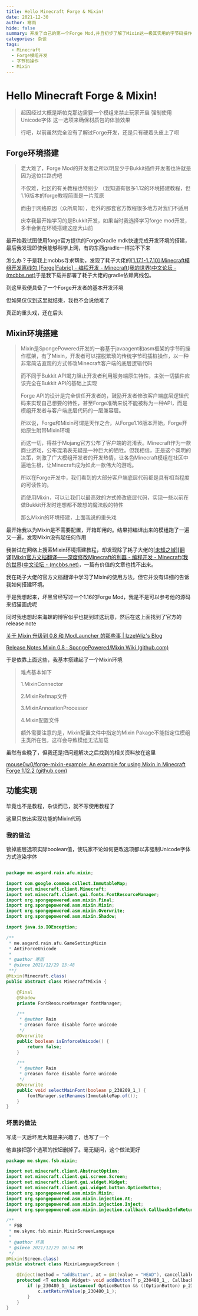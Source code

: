 ```yaml
---
title: Hello Minecraft Forge & Mixin!
date: 2021-12-30
author: 寒雨
hide: false
summary: 开发了自己的第一个Forge Mod,并且初步了解了Mixin这一极其实用的字节码操作框架
categories: 杂谈
tags:
  - Minecraft
  - Forge模组开发
  - 字节码操作
  - Mixin 
---
```


# Hello Minecraft Forge & Mixin!

> 起因经过大概是斯帕克那边需要一个模组来禁止玩家开启 强制使用Unicode字体 这一选项来确保材质包的体验效果
>
> 行吧，以前虽然完全没有了解过Forge开发，还是只有硬着头皮上了呗

## Forge环境搭建

> 老大难了，Forge Mod的开发者之所以明显少于Bukkit插件开发者也许就是因为这位拦路虎吧
>
> 不仅难，社区的有关教程也特别少 （我知道有很多1.12的环境搭建教程，但1.16版本的forge教程简直是一片荒原
>
> 而由于网络原因（众所周知），老外的那套官方教程很多地方对我们不适用
>
> 庆幸我最开始学习的是Bukkit开发，如果当时我选择学习forge mod开发，多半会倒在环境搭建这座大山前

最开始我试图使用forge官方提供的ForgeGradle mdk快速完成开发环境的搭建，最后我发现即使我能够科学上网，有的东西gradle一样拉不下来

怎么办？于是我上mcbbs寻求帮助，发现了耗子大佬的[[1.17.1-1.7.10\] Minecraft模组开发离线包 [Forge|Fabric] - 编程开发 - Minecraft(我的世界)中文论坛 - (mcbbs.net)](https://www.mcbbs.net/thread-896542-1-1.html)于是我下载并部署了耗子大佬的gradle依赖离线包。

到这里我便具备了一个Forge开发者的基本开发环境

但如果仅仅到这里就结束，我也不会说他难了

真正的重头戏，还在后头

## Mixin环境搭建

> Mixin是SpongePowered开发的一套基于javaagent和asm框架的字节码操作框架，有了Mixin，开发者可以摆脱繁琐的传统字节码插桩操作，以一种非常简洁直观的方式修改Minecraft客户端的底层逻辑代码
>
> 而不同于Bukkit API竭力阻止开发者利用服务端原生特性，主张一切插件应该完全在Bukkit API的基础上实现
>
> Forge API的设计是完全信任开发者的，鼓励开发者修改客户端底层逻辑代码来实现自己想要的特性，甚至Forge准确来说不能被称为一种API，而是模组开发者与客户端底层代码的一层兼容层。
>
> 所以说，Forge和Mixin可谓是天作之合，从Forge1.16版本开始，Forge开始原生附带Mixin环境
>
> 而这一切，得益于Mojang官方公布了客户端的混淆表。Minecraft作为一款商业游戏，公布混淆表无疑是一种巨大的牺牲。但我相信，正是这个英明的决策，刺激了广大模组开发者的开发热情，让各色Minecraft模组在社区中遍地生根，让Minecraft成为如此一款伟大的游戏。
>
> 所以在Forge开发中，我们看到的大部分客户端底层代码都是具有相当程度的可读性的。
>
> 而使用Mixin，可以让我们以最高效的方式修改底层代码，实现一些以前在做Bukkit开发时连想都不敢想的魔法般的特性
>
> 那么Mixin的环境搭建，上面我说的重头戏

最开始我以为Mixin是不需要配置，开箱即用的。结果把编译出来的模组跑了一遍又一遍，发现Mixin没有起任何作用

我尝试在网络上搜索Mixin环境搭建教程，却发现除了耗子大佬的[[未知之域\][翻译]Mixin官方文档翻译——深度修改Minecraft的利器 - 编程开发 - Minecraft(我的世界)中文论坛 - (mcbbs.net)](https://www.mcbbs.net/thread-833646-1-1.html)，一篇有价值的文章也找不出来。

我在耗子大佬的官方文档翻译中学习了Mixin的使用方法，但它并没有详细的告诉我如何搭建环境。

于是我想起来，坏黑曾经写过一个1.16的Forge Mod，我是不是可以参考他的源码来招猫画虎呢

同时我也想起来海螺的博客似乎也提到过这玩意，然后在这上面找到了官方的release note

[关于 Mixin 升级到 0.8 和 ModLauncher 的那些事 | IzzelAliz's Blog](https://izzel.io/2020/02/06/mixin-0-8-guide/)

[Release Notes Mixin 0.8 · SpongePowered/Mixin Wiki (github.com)](https://github.com/SpongePowered/Mixin/wiki/Release-Notes---Mixin-0.8)

于是依靠上面这些，我基本搭建起了一个Mixin环境

> 难点基本如下
>
> 1.MixinConnector
>
> 2.MixinRefmap文件
>
> 3.MixinAnnoationProcessor
>
> 4.Mixin配置文件
>
> 额外需要注意的是，Mixin配置文件中指定的Mixin Pakage不能指定位模组主类所在包，这样会导致模组无法加载

虽然有些晚了，但我还是把问题解决之后找到的相关资料放在这里

[mouse0w0/forge-mixin-example: An example for using Mixin in Minecraft Forge 1.12.2 (github.com)](https://github.com/mouse0w0/forge-mixin-example)

## 功能实现

毕竟也不是教程，杂谈而已，就不写使用教程了

这里只放出实现功能的Mixin代码

### 我的做法

锁掉底层选项实际boolean值，使玩家不论如何更改选项都以非强制Unicode字体方式渲染字体

~~~java

package me.asgard.rain.afu.mixin;

import com.google.common.collect.ImmutableMap;
import net.minecraft.client.Minecraft;
import net.minecraft.client.gui.fonts.FontResourceManager;
import org.spongepowered.asm.mixin.Final;
import org.spongepowered.asm.mixin.Mixin;
import org.spongepowered.asm.mixin.Overwrite;
import org.spongepowered.asm.mixin.Shadow;

import java.io.IOException;

/**
 * me.asgard.rain.afu.GameSettingMixin
 * AntiForceUnicode
 *
 * @author 寒雨
 * @since 2021/12/29 13:48
 **/
@Mixin(Minecraft.class)
public abstract class MinecraftMixin {

    @Final
    @Shadow
    private FontResourceManager fontManager;

    /**
     * @author Rain
     * @reason force disable force unicode
     */
    @Overwrite
    public boolean isEnforceUnicode() {
        return false;
    }

    /**
     * @author Rain
     * @reason force disable force unicode
     */
    @Overwrite
    public void selectMainFont(boolean p_238209_1_) {
        fontManager.setRenames(ImmutableMap.of());
    }
}
~~~

### 坏黑的做法

写成一天后坏黑大概是来兴趣了，也写了一个

他直接把那个选项的按钮删掉了。毫无疑问，这个做法更好

~~~java
package me.skymc.fsb.mixin;

import net.minecraft.client.AbstractOption;
import net.minecraft.client.gui.screen.Screen;
import net.minecraft.client.gui.widget.Widget;
import net.minecraft.client.gui.widget.button.OptionButton;
import org.spongepowered.asm.mixin.Mixin;
import org.spongepowered.asm.mixin.injection.At;
import org.spongepowered.asm.mixin.injection.Inject;
import org.spongepowered.asm.mixin.injection.callback.CallbackInfoReturnable;

/**
 * FSB
 * me.skymc.fsb.mixin.MixinScreenLanguage
 *
 * @author 坏黑
 * @since 2021/12/29 10:54 PM
 */
@Mixin(Screen.class)
public abstract class MixinLanguageScreen {

    @Inject(method = "addButton", at = @At(value = "HEAD"), cancellable = true)
    protected <T extends Widget> void addButton(T p_230480_1_, CallbackInfoReturnable<T> c) {
        if (p_230480_1_ instanceof OptionButton && ((OptionButton) p_230480_1_).getOption() == AbstractOption.FORCE_UNICODE_FONT) {
            c.setReturnValue(p_230480_1_);
        }
    }
}
~~~